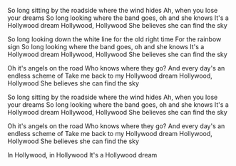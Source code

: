 So long sitting by the roadside where the wind hides
Ah, when you lose your dreams
So long looking where the band goes, oh and she knows
It's a Hollywood dream
Hollywood, Hollywood
She believes she can find the sky

So long looking down the white line for the old right time
For the rainbow sign
So long looking where the band goes, oh and she knows
It's a Hollywood dream
Hollywood, Hollywood
She believes she can find the sky

Oh it's angels on the road
Who knows where they go?
And every day's an endless scheme of 
Take me back to my Hollywood dream
Hollywood, Hollywood
She believes she can find the sky

So long sitting by the roadside where the wind hides
Ah, when you lose your dreams
So long looking where the band goes, oh and she knows
It's a Hollywood dream
Hollywood, Hollywood
She believes she can find the sky

Oh it's angels on the road
Who knows where they go?
And every day's an endless scheme of
Take me back to my Hollywood dream
Hollywood, Hollywood
She believes she can find the sky

In Hollywood, in Hollywood
It's a Hollywood dream
